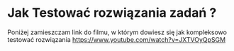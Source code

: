 # Jak Testować rozwiązania zadań ?

Poniżej zamieszczam link do filmu, w którym dowiesz się jak kompleksowo testować rozwiązania
https://www.youtube.com/watch?v=JXTVOyQpSGM
